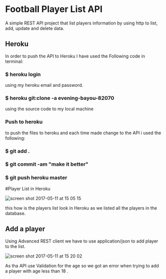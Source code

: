 # Football Player List API
A simple REST API project that list players information by using http to list, add,
update and delete data.

## Heroku
In order to push the API to Heroku I have used the Following code in terminal:

### $ heroku login 
using my heroku email and password.
### $ heroku git:clone -a evening-bayou-82070
using the source code to my local machine
### Push to heroku
to push the files to heroku and each time made change to the API i used the following:
### $ git add .
### $ git commit -am "make it better"
### $ git push heroku master

#Player List in Heroku

![screen shot 2017-05-11 at 15 05 15](https://cloud.githubusercontent.com/assets/17804084/25953541/a341b91e-365b-11e7-8ec0-24f5d6df480d.png)

this how is the players list look in Heroku as we listed all the players in the database.

## Add a player

Using Advanced REST client
we have to use application/json to add player to the list. 

![screen shot 2017-05-11 at 15 20 02](https://cloud.githubusercontent.com/assets/17804084/25954251/925ce144-365d-11e7-8ce2-0d53797cdeda.png)

As tha API use Validation for the age so we got an error when trying to add a player with age less than 18 .

